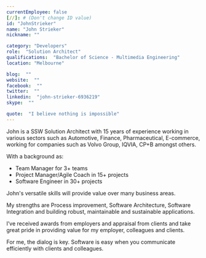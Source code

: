 ```yaml
---
currentEmployee: false
[//]: # (Don't change ID value)
id: "JohnStrieker"
name: "John Strieker"
nickname: ""

category: "Developers"
role:  "Solution Architect"
qualifications:  "Bachelor of Science - Multimedia Engineering"
location: "Melbourne"

blog:  ""
website:  ""
facebook:  ""
twitter:  ""
linkedin:  "john-strieker-6936219"
skype:  ""

quote:  "I believe nothing is impossible"
---
```


John is a SSW Solution Architect with 15 years of experience working in various sectors such as Automotive, Finance, Pharmaceutical, E-commerce, working for companies such as Volvo Group, IQVIA, CP+B amongst others.  

 With a background as:

*   Team Manager for 3+ teams
*   Project Manager/Agile Coach in 15+ projects
*   Software Engineer in 30+ projects

John's versatile skills will provide value over many business areas.

My strengths are Process improvement, Software Architecture, Software Integration and building robust, maintainable and sustainable applications.

I’ve received awards from employers and appraisal from clients and take great pride in providing value for my employer, colleagues and clients.

For me, the dialog is key. Software is easy when you communicate efficiently with clients and colleagues.